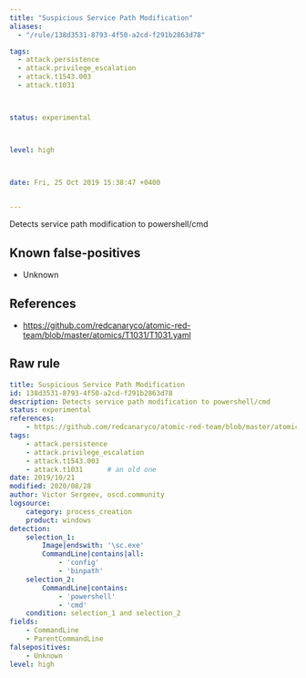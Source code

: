 ```yaml
---
title: "Suspicious Service Path Modification"
aliases:
  - "/rule/138d3531-8793-4f50-a2cd-f291b2863d78"

tags:
  - attack.persistence
  - attack.privilege_escalation
  - attack.t1543.003
  - attack.t1031



status: experimental



level: high



date: Fri, 25 Oct 2019 15:38:47 +0400


---
```


Detects service path modification to powershell/cmd

<!--more-->


## Known false-positives

* Unknown



## References

* https://github.com/redcanaryco/atomic-red-team/blob/master/atomics/T1031/T1031.yaml


## Raw rule
```yaml
title: Suspicious Service Path Modification
id: 138d3531-8793-4f50-a2cd-f291b2863d78
description: Detects service path modification to powershell/cmd
status: experimental
references:
    - https://github.com/redcanaryco/atomic-red-team/blob/master/atomics/T1031/T1031.yaml
tags:
    - attack.persistence
    - attack.privilege_escalation
    - attack.t1543.003
    - attack.t1031      # an old one     
date: 2019/10/21
modified: 2020/08/28
author: Victor Sergeev, oscd.community
logsource:
    category: process_creation
    product: windows
detection:
    selection_1:
        Image|endswith: '\sc.exe'
        CommandLine|contains|all:
            - 'config'
            - 'binpath'
    selection_2:
        CommandLine|contains:
            - 'powershell'
            - 'cmd'
    condition: selection_1 and selection_2
fields:
    - CommandLine
    - ParentCommandLine
falsepositives:
    - Unknown
level: high

```
